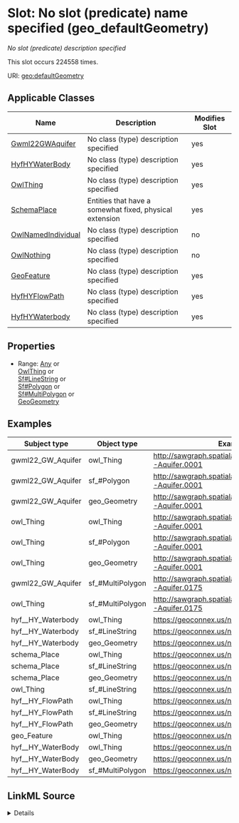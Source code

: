 

# Slot: No slot (predicate) name specified (geo_defaultGeometry)


_No slot (predicate) description specified_






This slot occurs 224558 times.


URI: [geo:defaultGeometry](http://www.opengis.net/ont/geosparql#defaultGeometry)



<!-- no inheritance hierarchy -->





## Applicable Classes

| Name | Description | Modifies Slot |
| --- | --- | --- |
| [Gwml22GWAquifer](../classes/Gwml22GWAquifer.md) | No class (type) description specified |  yes  |
| [HyfHYWaterBody](../classes/HyfHYWaterBody.md) | No class (type) description specified |  yes  |
| [OwlThing](../classes/OwlThing.md) | No class (type) description specified |  yes  |
| [SchemaPlace](../classes/SchemaPlace.md) | Entities that have a somewhat fixed, physical extension |  yes  |
| [OwlNamedIndividual](../classes/OwlNamedIndividual.md) | No class (type) description specified |  no  |
| [OwlNothing](../classes/OwlNothing.md) | No class (type) description specified |  no  |
| [GeoFeature](../classes/GeoFeature.md) | No class (type) description specified |  yes  |
| [HyfHYFlowPath](../classes/HyfHYFlowPath.md) | No class (type) description specified |  yes  |
| [HyfHYWaterbody](../classes/HyfHYWaterbody.md) | No class (type) description specified |  yes  |







## Properties

* Range: [Any](../classes/Any.md)&nbsp;or&nbsp;<br />[OwlThing](../classes/OwlThing.md)&nbsp;or&nbsp;<br />[Sf#LineString](../classes/Sf#LineString.md)&nbsp;or&nbsp;<br />[Sf#Polygon](../classes/Sf#Polygon.md)&nbsp;or&nbsp;<br />[Sf#MultiPolygon](../classes/Sf#MultiPolygon.md)&nbsp;or&nbsp;<br />[GeoGeometry](../classes/GeoGeometry.md)






## Examples

| Subject type | Object type | Example subject | Example object | Occurrences |
| --- | --- | --- | --- | --- |
| gwml22_GW_Aquifer | owl_Thing | http://sawgraph.spatialai.org/v1/me_mgs_data#d.MGS-Aquifer.0001 | http://sawgraph.spatialai.org/v1/me_mgs_data#d.MGS-Aquifer.Geometry.0001 | 1256 |
| gwml22_GW_Aquifer | sf_#Polygon | http://sawgraph.spatialai.org/v1/me_mgs_data#d.MGS-Aquifer.0001 | http://sawgraph.spatialai.org/v1/me_mgs_data#d.MGS-Aquifer.Geometry.0001 | 1244 |
| gwml22_GW_Aquifer | geo_Geometry | http://sawgraph.spatialai.org/v1/me_mgs_data#d.MGS-Aquifer.0001 | http://sawgraph.spatialai.org/v1/me_mgs_data#d.MGS-Aquifer.Geometry.0001 | 1256 |
| owl_Thing | owl_Thing | http://sawgraph.spatialai.org/v1/me_mgs_data#d.MGS-Aquifer.0001 | http://sawgraph.spatialai.org/v1/me_mgs_data#d.MGS-Aquifer.Geometry.0001 | 224558 |
| owl_Thing | sf_#Polygon | http://sawgraph.spatialai.org/v1/me_mgs_data#d.MGS-Aquifer.0001 | http://sawgraph.spatialai.org/v1/me_mgs_data#d.MGS-Aquifer.Geometry.0001 | 1244 |
| owl_Thing | geo_Geometry | http://sawgraph.spatialai.org/v1/me_mgs_data#d.MGS-Aquifer.0001 | http://sawgraph.spatialai.org/v1/me_mgs_data#d.MGS-Aquifer.Geometry.0001 | 86884 |
| gwml22_GW_Aquifer | sf_#MultiPolygon | http://sawgraph.spatialai.org/v1/me_mgs_data#d.MGS-Aquifer.0175 | http://sawgraph.spatialai.org/v1/me_mgs_data#d.MGS-Aquifer.Geometry.0175 | 12 |
| owl_Thing | sf_#MultiPolygon | http://sawgraph.spatialai.org/v1/me_mgs_data#d.MGS-Aquifer.0175 | http://sawgraph.spatialai.org/v1/me_mgs_data#d.MGS-Aquifer.Geometry.0175 | 16803 |
| hyf__HY_Waterbody | owl_Thing | https://geoconnex.us/nhdplusv2/comid/1001 | https://geoconnex.us/nhdplusv2/comid/1001.geometry | 68837 |
| hyf__HY_Waterbody | sf_#LineString | https://geoconnex.us/nhdplusv2/comid/1001 | https://geoconnex.us/nhdplusv2/comid/1001.geometry | 68837 |
| hyf__HY_Waterbody | geo_Geometry | https://geoconnex.us/nhdplusv2/comid/1001 | https://geoconnex.us/nhdplusv2/comid/1001.geometry | 68837 |
| schema_Place | owl_Thing | https://geoconnex.us/nhdplusv2/comid/1001 | https://geoconnex.us/nhdplusv2/comid/1001.geometry | 68837 |
| schema_Place | sf_#LineString | https://geoconnex.us/nhdplusv2/comid/1001 | https://geoconnex.us/nhdplusv2/comid/1001.geometry | 68837 |
| schema_Place | geo_Geometry | https://geoconnex.us/nhdplusv2/comid/1001 | https://geoconnex.us/nhdplusv2/comid/1001.geometry | 68837 |
| owl_Thing | sf_#LineString | https://geoconnex.us/nhdplusv2/comid/1001 | https://geoconnex.us/nhdplusv2/comid/1001.geometry | 68837 |
| hyf__HY_FlowPath | owl_Thing | https://geoconnex.us/nhdplusv2/comid/1001 | https://geoconnex.us/nhdplusv2/comid/1001.geometry | 68837 |
| hyf__HY_FlowPath | sf_#LineString | https://geoconnex.us/nhdplusv2/comid/1001 | https://geoconnex.us/nhdplusv2/comid/1001.geometry | 68837 |
| hyf__HY_FlowPath | geo_Geometry | https://geoconnex.us/nhdplusv2/comid/1001 | https://geoconnex.us/nhdplusv2/comid/1001.geometry | 68837 |
| geo_Feature | owl_Thing | https://geoconnex.us/nhdplusv2/comid/1001.head | https://geoconnex.us/nhdplusv2/comid/1001.head.geometry | 137674 |
| hyf__HY_WaterBody | owl_Thing | https://geoconnex.us/nhdplusv2/comid/10101972 | https://geoconnex.us/nhdplusv2/comid/10101972/Geometry | 16791 |
| hyf__HY_WaterBody | geo_Geometry | https://geoconnex.us/nhdplusv2/comid/10101972 | https://geoconnex.us/nhdplusv2/comid/10101972/Geometry | 16791 |
| hyf__HY_WaterBody | sf_#MultiPolygon | https://geoconnex.us/nhdplusv2/comid/10101972 | https://geoconnex.us/nhdplusv2/comid/10101972/Geometry | 16791 |




## LinkML Source

<details>

```yaml
name: geo_defaultGeometry
annotations:
  count:
    tag: count
    value: 224558
description: No slot (predicate) description specified
title: No slot (predicate) name specified
examples:
- object:
    example_object: http://sawgraph.spatialai.org/v1/me_mgs_data#d.MGS-Aquifer.Geometry.0001
    example_object_type: owl_Thing
    example_predicate: geo:defaultGeometry
    example_subject: http://sawgraph.spatialai.org/v1/me_mgs_data#d.MGS-Aquifer.0001
    example_subject_type: gwml22_GW_Aquifer
- object:
    example_object: http://sawgraph.spatialai.org/v1/me_mgs_data#d.MGS-Aquifer.Geometry.0001
    example_object_type: sf_#Polygon
    example_predicate: geo:defaultGeometry
    example_subject: http://sawgraph.spatialai.org/v1/me_mgs_data#d.MGS-Aquifer.0001
    example_subject_type: gwml22_GW_Aquifer
- object:
    example_object: http://sawgraph.spatialai.org/v1/me_mgs_data#d.MGS-Aquifer.Geometry.0001
    example_object_type: geo_Geometry
    example_predicate: geo:defaultGeometry
    example_subject: http://sawgraph.spatialai.org/v1/me_mgs_data#d.MGS-Aquifer.0001
    example_subject_type: gwml22_GW_Aquifer
- object:
    example_object: http://sawgraph.spatialai.org/v1/me_mgs_data#d.MGS-Aquifer.Geometry.0001
    example_object_type: owl_Thing
    example_predicate: geo:defaultGeometry
    example_subject: http://sawgraph.spatialai.org/v1/me_mgs_data#d.MGS-Aquifer.0001
    example_subject_type: owl_Thing
- object:
    example_object: http://sawgraph.spatialai.org/v1/me_mgs_data#d.MGS-Aquifer.Geometry.0001
    example_object_type: sf_#Polygon
    example_predicate: geo:defaultGeometry
    example_subject: http://sawgraph.spatialai.org/v1/me_mgs_data#d.MGS-Aquifer.0001
    example_subject_type: owl_Thing
- object:
    example_object: http://sawgraph.spatialai.org/v1/me_mgs_data#d.MGS-Aquifer.Geometry.0001
    example_object_type: geo_Geometry
    example_predicate: geo:defaultGeometry
    example_subject: http://sawgraph.spatialai.org/v1/me_mgs_data#d.MGS-Aquifer.0001
    example_subject_type: owl_Thing
- object:
    example_object: http://sawgraph.spatialai.org/v1/me_mgs_data#d.MGS-Aquifer.Geometry.0175
    example_object_type: sf_#MultiPolygon
    example_predicate: geo:defaultGeometry
    example_subject: http://sawgraph.spatialai.org/v1/me_mgs_data#d.MGS-Aquifer.0175
    example_subject_type: gwml22_GW_Aquifer
- object:
    example_object: http://sawgraph.spatialai.org/v1/me_mgs_data#d.MGS-Aquifer.Geometry.0175
    example_object_type: sf_#MultiPolygon
    example_predicate: geo:defaultGeometry
    example_subject: http://sawgraph.spatialai.org/v1/me_mgs_data#d.MGS-Aquifer.0175
    example_subject_type: owl_Thing
- object:
    example_object: https://geoconnex.us/nhdplusv2/comid/1001.geometry
    example_object_type: owl_Thing
    example_predicate: geo:defaultGeometry
    example_subject: https://geoconnex.us/nhdplusv2/comid/1001
    example_subject_type: hyf__HY_Waterbody
- object:
    example_object: https://geoconnex.us/nhdplusv2/comid/1001.geometry
    example_object_type: sf_#LineString
    example_predicate: geo:defaultGeometry
    example_subject: https://geoconnex.us/nhdplusv2/comid/1001
    example_subject_type: hyf__HY_Waterbody
- object:
    example_object: https://geoconnex.us/nhdplusv2/comid/1001.geometry
    example_object_type: geo_Geometry
    example_predicate: geo:defaultGeometry
    example_subject: https://geoconnex.us/nhdplusv2/comid/1001
    example_subject_type: hyf__HY_Waterbody
- object:
    example_object: https://geoconnex.us/nhdplusv2/comid/1001.geometry
    example_object_type: owl_Thing
    example_predicate: geo:defaultGeometry
    example_subject: https://geoconnex.us/nhdplusv2/comid/1001
    example_subject_type: schema_Place
- object:
    example_object: https://geoconnex.us/nhdplusv2/comid/1001.geometry
    example_object_type: sf_#LineString
    example_predicate: geo:defaultGeometry
    example_subject: https://geoconnex.us/nhdplusv2/comid/1001
    example_subject_type: schema_Place
- object:
    example_object: https://geoconnex.us/nhdplusv2/comid/1001.geometry
    example_object_type: geo_Geometry
    example_predicate: geo:defaultGeometry
    example_subject: https://geoconnex.us/nhdplusv2/comid/1001
    example_subject_type: schema_Place
- object:
    example_object: https://geoconnex.us/nhdplusv2/comid/1001.geometry
    example_object_type: sf_#LineString
    example_predicate: geo:defaultGeometry
    example_subject: https://geoconnex.us/nhdplusv2/comid/1001
    example_subject_type: owl_Thing
- object:
    example_object: https://geoconnex.us/nhdplusv2/comid/1001.geometry
    example_object_type: owl_Thing
    example_predicate: geo:defaultGeometry
    example_subject: https://geoconnex.us/nhdplusv2/comid/1001
    example_subject_type: hyf__HY_FlowPath
- object:
    example_object: https://geoconnex.us/nhdplusv2/comid/1001.geometry
    example_object_type: sf_#LineString
    example_predicate: geo:defaultGeometry
    example_subject: https://geoconnex.us/nhdplusv2/comid/1001
    example_subject_type: hyf__HY_FlowPath
- object:
    example_object: https://geoconnex.us/nhdplusv2/comid/1001.geometry
    example_object_type: geo_Geometry
    example_predicate: geo:defaultGeometry
    example_subject: https://geoconnex.us/nhdplusv2/comid/1001
    example_subject_type: hyf__HY_FlowPath
- object:
    example_object: https://geoconnex.us/nhdplusv2/comid/1001.head.geometry
    example_object_type: owl_Thing
    example_predicate: geo:defaultGeometry
    example_subject: https://geoconnex.us/nhdplusv2/comid/1001.head
    example_subject_type: geo_Feature
- object:
    example_object: https://geoconnex.us/nhdplusv2/comid/10101972/Geometry
    example_object_type: owl_Thing
    example_predicate: geo:defaultGeometry
    example_subject: https://geoconnex.us/nhdplusv2/comid/10101972
    example_subject_type: hyf__HY_WaterBody
- object:
    example_object: https://geoconnex.us/nhdplusv2/comid/10101972/Geometry
    example_object_type: geo_Geometry
    example_predicate: geo:defaultGeometry
    example_subject: https://geoconnex.us/nhdplusv2/comid/10101972
    example_subject_type: hyf__HY_WaterBody
- object:
    example_object: https://geoconnex.us/nhdplusv2/comid/10101972/Geometry
    example_object_type: sf_#MultiPolygon
    example_predicate: geo:defaultGeometry
    example_subject: https://geoconnex.us/nhdplusv2/comid/10101972
    example_subject_type: hyf__HY_WaterBody
from_schema: hydrology-kg
rank: 1000
slot_uri: geo:defaultGeometry
alias: geo_defaultGeometry
domain_of:
- geo_Feature
- gwml22_GW_Aquifer
- hyf__HY_FlowPath
- hyf__HY_WaterBody
- hyf__HY_Waterbody
- owl_Thing
- schema_Place
range: Any
any_of:
- range: owl_Thing
- range: sf_#LineString
- range: sf_#Polygon
- range: sf_#MultiPolygon
- range: geo_Geometry

```
</details>